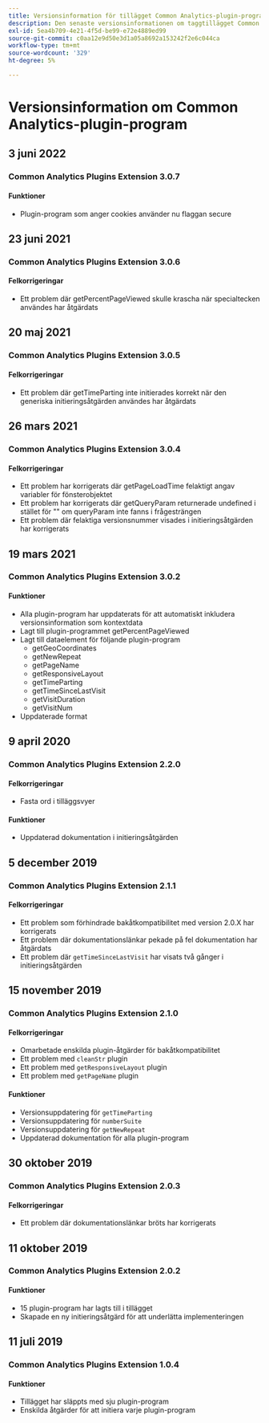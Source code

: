 ```yaml
---
title: Versionsinformation för tillägget Common Analytics-plugin-program
description: Den senaste versionsinformationen om taggtillägget Common Analytics Plugins i Adobe Experience Platform.
exl-id: 5ea4b709-4e21-4f5d-be99-e72e4889ed99
source-git-commit: c0aa12e9d50e3d1a05a8692a153242f2e6c044ca
workflow-type: tm+mt
source-wordcount: '329'
ht-degree: 5%

---
```


# Versionsinformation om Common Analytics-plugin-program

## 3 juni 2022

### Common Analytics Plugins Extension 3.0.7

#### Funktioner

* Plugin-program som anger cookies använder nu flaggan secure

## 23 juni 2021

### Common Analytics Plugins Extension 3.0.6

#### Felkorrigeringar

* Ett problem där getPercentPageViewed skulle krascha när specialtecken användes har åtgärdats

## 20 maj 2021

### Common Analytics Plugins Extension 3.0.5

#### Felkorrigeringar

* Ett problem där getTimeParting inte initierades korrekt när den generiska initieringsåtgärden användes har åtgärdats

## 26 mars 2021

### Common Analytics Plugins Extension 3.0.4

#### Felkorrigeringar

* Ett problem har korrigerats där getPageLoadTime felaktigt angav variabler för fönsterobjektet
* Ett problem har korrigerats där getQueryParam returnerade undefined i stället för &quot;&quot; om queryParam inte fanns i frågesträngen
* Ett problem där felaktiga versionsnummer visades i initieringsåtgärden har korrigerats

## 19 mars 2021

### Common Analytics Plugins Extension 3.0.2

#### Funktioner

* Alla plugin-program har uppdaterats för att automatiskt inkludera versionsinformation som kontextdata
* Lagt till plugin-programmet getPercentPageViewed
* Lagt till dataelement för följande plugin-program
   * getGeoCoordinates
   * getNewRepeat
   * getPageName
   * getResponsiveLayout
   * getTimeParting
   * getTimeSinceLastVisit
   * getVisitDuration
   * getVisitNum
* Uppdaterade format

## 9 april 2020

### Common Analytics Plugins Extension 2.2.0

#### Felkorrigeringar

* Fasta ord i tilläggsvyer

#### Funktioner

* Uppdaterad dokumentation i initieringsåtgärden

## 5 december 2019

### Common Analytics Plugins Extension 2.1.1

#### Felkorrigeringar

* Ett problem som förhindrade bakåtkompatibilitet med version 2.0.X har korrigerats
* Ett problem där dokumentationslänkar pekade på fel dokumentation har åtgärdats
* Ett problem där `getTimeSinceLastVisit` har visats två gånger i initieringsåtgärden

## 15 november 2019

### Common Analytics Plugins Extension 2.1.0

#### Felkorrigeringar

* Omarbetade enskilda plugin-åtgärder för bakåtkompatibilitet
* Ett problem med `cleanStr` plugin
* Ett problem med `getResponsiveLayout` plugin
* Ett problem med `getPageName` plugin

#### Funktioner

* Versionsuppdatering för `getTimeParting`
* Versionsuppdatering för `numberSuite`
* Versionsuppdatering för `getNewRepeat`
* Uppdaterad dokumentation för alla plugin-program

## 30 oktober 2019

### Common Analytics Plugins Extension 2.0.3

#### Felkorrigeringar

* Ett problem där dokumentationslänkar bröts har korrigerats

## 11 oktober 2019

### Common Analytics Plugins Extension 2.0.2

#### Funktioner

* 15 plugin-program har lagts till i tillägget
* Skapade en ny initieringsåtgärd för att underlätta implementeringen

## 11 juli 2019

### Common Analytics Plugins Extension 1.0.4

#### Funktioner

* Tillägget har släppts med sju plugin-program
* Enskilda åtgärder för att initiera varje plugin-program
